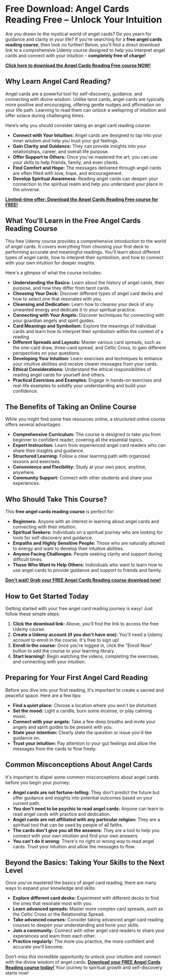 # Free Download: Angel Cards Reading Free – Unlock Your Intuition

Are you drawn to the mystical world of angel cards? Do you yearn for guidance and clarity in your life? If you're searching for a **free angel cards reading course**, then look no further! Below, you'll find a direct download link to a comprehensive Udemy course designed to help you interpret angel cards and connect with your intuition – **completely free of charge!**

[**Click here to download the Angel Cards Reading Free course NOW!**](https://udemywork.com/angel-cards-reading-free)

## Why Learn Angel Card Reading?

Angel cards are a powerful tool for self-discovery, guidance, and connecting with divine wisdom. Unlike tarot cards, angel cards are typically more positive and encouraging, offering gentle nudges and affirmation on your life path. Learning to read them can unlock a wellspring of intuition and offer solace during challenging times.

Here’s why you should consider taking an angel card reading course:

*   **Connect with Your Intuition:** Angel cards are designed to tap into your inner wisdom and help you trust your gut feelings.
*   **Gain Clarity and Guidance:** They can provide insights into your relationships, career, and overall life purpose.
*   **Offer Support to Others:** Once you’ve mastered the art, you can use your skills to help friends, family, and even clients.
*   **Find Comfort and Hope:** The messages delivered through angel cards are often filled with love, hope, and encouragement.
*   **Develop Spiritual Awareness:** Reading angel cards can deepen your connection to the spiritual realm and help you understand your place in the universe.

[**Limited-time offer: Download the Angel Cards Reading Free course for FREE!**](https://udemywork.com/angel-cards-reading-free)

## What You'll Learn in the Free Angel Cards Reading Course

This free Udemy course provides a comprehensive introduction to the world of angel cards. It covers everything from choosing your first deck to performing accurate and meaningful readings. You'll learn about different types of angel cards, how to interpret their symbolism, and how to connect with your own intuition for deeper insights.

Here's a glimpse of what the course includes:

*   **Understanding the Basics:** Learn about the history of angel cards, their purpose, and how they differ from tarot cards.
*   **Choosing Your Deck:** Discover different types of angel card decks and how to select one that resonates with you.
*   **Cleansing and Dedication:** Learn how to cleanse your deck of any unwanted energy and dedicate it to your spiritual practice.
*   **Connecting with Your Angels:** Discover techniques for connecting with your guardian angels and spirit guides.
*   **Card Meanings and Symbolism:** Explore the meanings of individual cards and learn how to interpret their symbolism within the context of a reading.
*   **Different Spreads and Layouts:** Master various card spreads, such as the one-card draw, three-card spread, and Celtic Cross, to gain different perspectives on your questions.
*   **Developing Your Intuition:** Learn exercises and techniques to enhance your intuitive abilities and receive clearer messages from your cards.
*   **Ethical Considerations:** Understand the ethical responsibilities of reading angel cards for yourself and others.
*   **Practical Exercises and Examples:** Engage in hands-on exercises and real-life examples to solidify your understanding and build your confidence.

## The Benefits of Taking an Online Course

While you might find some free resources online, a structured online course offers several advantages:

*   **Comprehensive Curriculum:** The course is designed to take you from beginner to confident reader, covering all the essential topics.
*   **Expert Instruction:** Learn from experienced angel card readers who can share their insights and guidance.
*   **Structured Learning:** Follow a clear learning path with organized lessons and exercises.
*   **Convenience and Flexibility:** Study at your own pace, anytime, anywhere.
*   **Community Support:** Connect with other students and share your experiences.

## Who Should Take This Course?

This **free angel cards reading course** is perfect for:

*   **Beginners:** Anyone with an interest in learning about angel cards and connecting with their intuition.
*   **Spiritual Seekers:** Individuals on a spiritual journey who are looking for tools for self-discovery and guidance.
*   **Empaths and Highly Sensitive People:** Those who are naturally attuned to energy and want to develop their intuitive abilities.
*   **Anyone Facing Challenges:** People seeking clarity and support during difficult times.
*   **Those Who Want to Help Others:** Individuals who want to learn how to use angel cards to provide guidance and support to friends and family.

[**Don't wait! Grab your FREE Angel Cards Reading course download now!**](https://udemywork.com/angel-cards-reading-free)

## How to Get Started Today

Getting started with your free angel card reading journey is easy! Just follow these simple steps:

1.  **Click the download link:** Above, you'll find the link to access the free Udemy course.
2.  **Create a Udemy account (if you don't have one):** You'll need a Udemy account to enroll in the course. It's free to sign up!
3.  **Enroll in the course:** Once you're logged in, click the "Enroll Now" button to add the course to your learning library.
4.  **Start learning!:** Begin watching the videos, completing the exercises, and connecting with your intuition.

## Preparing for Your First Angel Card Reading

Before you dive into your first reading, it's important to create a sacred and peaceful space. Here are a few tips:

*   **Find a quiet place:** Choose a location where you won't be disturbed.
*   **Set the mood:** Light a candle, burn some incense, or play calming music.
*   **Connect with your angels:** Take a few deep breaths and invite your angels and spirit guides to be present with you.
*   **State your intention:** Clearly state the question or issue you'd like guidance on.
*   **Trust your intuition:** Pay attention to your gut feelings and allow the messages from the cards to flow freely.

## Common Misconceptions About Angel Cards

It's important to dispel some common misconceptions about angel cards before you begin your journey:

*   **Angel cards are not fortune-telling:** They don't predict the future but offer guidance and insights into potential outcomes based on your current path.
*   **You don't need to be psychic to read angel cards:** Anyone can learn to read angel cards with practice and dedication.
*   **Angel cards are not affiliated with any particular religion:** They are a spiritual tool that can be used by people of all faiths.
*   **The cards don't give you all the answers:** They are a tool to help you connect with your own intuition and find your own answers.
*   **You can't do it wrong:** There's no right or wrong way to read angel cards. Trust your intuition and allow the messages to flow.

## Beyond the Basics: Taking Your Skills to the Next Level

Once you've mastered the basics of angel card reading, there are many ways to expand your knowledge and skills:

*   **Explore different card decks:** Experiment with different decks to find the ones that resonate most with you.
*   **Learn advanced spreads:** Master more complex card spreads, such as the Celtic Cross or the Relationship Spread.
*   **Take advanced courses:** Consider taking advanced angel card reading courses to deepen your understanding and hone your skills.
*   **Join a community:** Connect with other angel card readers to share your experiences and learn from each other.
*   **Practice regularly:** The more you practice, the more confident and accurate you'll become.

Don’t miss this incredible opportunity to unlock your intuition and connect with the divine wisdom of angel cards. [**Download your FREE Angel Cards Reading course today!**](https://udemywork.com/angel-cards-reading-free) Your journey to spiritual growth and self-discovery starts now!
